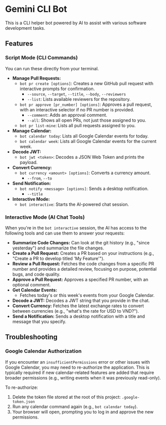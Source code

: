 # Gemini CLI Bot

This is a CLI helper bot powered by AI to assist with various software development tasks.

## Features

### Script Mode (CLI Commands)

You can run these directly from your terminal.

*   **Manage Pull Requests:**
    *   `bot pr create [options]`: Creates a new GitHub pull request with interactive prompts for confirmation.
        *   `--source`, `--target`, `--title`, `--body`, `--reviewers`
        *   `--list`: Lists available reviewers for the repository.
    *   `bot pr approve [pr_number] [options]`: Approves a pull request, with an interactive selector if no PR number is provided.
        *   `--comment`: Adds an approval comment.
        *   `--all`: Shows all open PRs, not just those assigned to you.
    *   `bot pr list-mine`: Lists all pull requests assigned to you.
*   **Manage Calendar:**
    *   `bot calendar today`: Lists all Google Calendar events for today.
    *   `bot calendar week`: Lists all Google Calendar events for the current week.
*   **Decode JWT:**
    *   `bot jwt <token>`: Decodes a JSON Web Token and prints the payload.
*   **Convert Currency:**
    *   `bot currency <amount> [options]`: Converts a currency amount.
        *   `--from`, `--to`
*   **Send Notification:**
    *   `bot notify <message> [options]`: Sends a desktop notification.
        *   `--title`
*   **Interactive Mode:**
    *   `bot interactive`: Starts the AI-powered chat session.

### Interactive Mode (AI Chat Tools)

When you're in the `bot interactive` session, the AI has access to the following tools and can use them to answer your requests:

*   **Summarize Code Changes:** Can look at the git history (e.g., "since yesterday") and summarize the file changes.
*   **Create a Pull Request:** Creates a PR based on your instructions (e.g., "Create a PR to develop titled 'My Feature'").
*   **Review a Pull Request:** Fetches the code changes from a specific PR number and provides a detailed review, focusing on purpose, potential bugs, and code quality.
*   **Approve a Pull Request:** Approves a specified PR number, with an optional comment.
*   **Get Calendar Events:**
    *   Fetches today's or this week's events from your Google Calendar.
*   **Decode a JWT:** Decodes a JWT string that you provide in the chat.
*   **Convert Currency:** Fetches the latest exchange rates to convert between currencies (e.g., "what's the rate for USD to VND?").
*   **Send a Notification:** Sends a desktop notification with a title and message that you specify.

## Troubleshooting

### Google Calendar Authorization

If you encounter an `insufficientPermissions` error or other issues with Google Calendar, you may need to re-authorize the application. This is typically required if new calendar-related features are added that require broader permissions (e.g., writing events when it was previously read-only).

To re-authorize:
1.  Delete the token file stored at the root of this project: `.google-token.json`
2.  Run any calendar command again (e.g., `bot calendar today`).
3.  Your browser will open, prompting you to log in and approve the new permissions.
